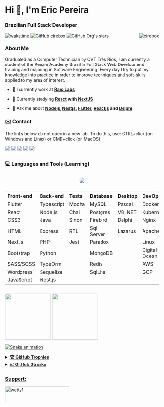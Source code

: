 <h1 align="left">Hi 👋, I'm Eric Pereira</h1>
<h3 align="left">Brazilian Full Stack Developer</h3>

[![wakatime](https://wakatime.com/badge/user/93f2e3fd-96f8-4edf-83d9-f46179f00d2c.svg)](https://wakatime.com/@93f2e3fd-96f8-4edf-83d9-f46179f00d2c)
[![GitHub cirebox]( https://img.shields.io/github/followers/cirebox?label=follow&style=social)](https://github.com/cirebox/)
![GitHub Org's stars](https://img.shields.io/github/stars/cirebox?style=social)
<img align="right" src="https://komarev.com/ghpvc/?username=cirebox&label=Profile%20views&color=0e75b6&style=flat" alt="cirebox" />

<h3 align="left">About Me</h3>
<p align="left">Graduated as a Computer Technician by CVT Três Rios, I am currently a student of the Kenzie Academy Brasil in Full Stack Web Development training and majoring in Software Engineering. Every day I try to put my knowledge into practice in order to improve techniques and soft-skills applied to my area of ​​interest.</p>

<p align="left">

- 🔭 I currently work at **[Raro Labs](https://rarolabs.com.br)** 

- 🌱 Currently studying **[React](https://pt-br.reactjs.org) with [NextJS](https://nextjs.org)**

- 💬 Ask me about **[Nodejs](https://nodejs.org/en), [Nestjs](https://nestjs.com), [Flutter](https://flutter.dev), [Reactjs](https://pt-br.reactjs.org) and [Delphi](https://www.embarcadero.com)**

</p>

<h3 align="left">✉️ Contact</h3>  
<p align="left">The links below do not open in a new tab. To do this, use: CTRL+click (on Windows and Linux) or CMD+click (on MacOS)</p>
  
<div>
  <a href = "mailto:suportecire@gmail.com"><img src="https://img.shields.io/badge/-Gmail-%23333?style=for-the-badge&logo=gmail&logoColor=white" target="_blank"></a>  
  <a href="https://instagram.com/eric_pereira95" target="_blank"><img src="https://img.shields.io/badge/-Instagram-%23E4405F?style=for-the-badge&logo=instagram&logoColor=white" target="_blank"></a>  
  <a href="https://www.linkedin.com/in/cire" target="_blank"><img src="https://img.shields.io/badge/-LinkedIn-%230077B5?style=for-the-badge&logo=linkedin&logoColor=white" target="_blank"></a>  
  <a href="https://api.whatsapp.com/send?phone=5524992405601&text=Ol%C3%A1%20Eric%20tudo%20bem?%20Gostaria%20de%20saber%20mais%20sobre%20seus%20projetos.%20Gostei%20do%20teu%20perfil%20no%20GitHub." target="_blank"><img src="https://img.shields.io/badge/WhatsApp-25D366?style=for-the-badge&logo=whatsapp&logoColor=white" target="_blank"></a> 
  <a href = "https://portfolio-eric-pereira.vercel.app"><img src="https://img.shields.io/badge/Website-3b5998?style=for-the-badge&logo=google-chrome&logoColor=white" target="_blank"></a>   
</div>

##

<h3 align="left">💻 Languages and Tools (Learning)</h3>

##

<p align="center">
  <a href="https://portfolio-eric-pereira.vercel.app/about">
    <img src="https://skillicons.dev/icons?perline=14&i=js,html,css,ts,php,jquery,cs,materialui,java,py,nodejs,react,dart,flutter,vuejs,angular,git,express,nextjs,nestjs,prisma,tailwind,jest,docker,kubernetes,postgres,mysql,sqlite,mongodb,redis,firebase,arduino,gcp,aws,azure,nginx,linux,visualstudio,vscode,wordpress,xd,figma" />
  </a>
</p>

##

<p>
  <table align="center">
    <tr align="left">
      <th>Front-end</th>
      <th>Back-end</th>    
      <th>Tests</th>
      <th>Database</th>
      <th>Desktop</th>
      <th>DevOps</th>
      <th>Others</th>   
    </tr>
    <tr>
      <td>Flutter</td>
      <td>Typescript</td>
      <td>Mocha</td>
      <td>MySQL</td>
      <td>Pascal</td>
      <td>Docker</td> 
      <td>Heroku</td>   
    </tr>
    <tr>
      <td>React</td>
      <td>Node.js</td>
      <td>Chai</td>
      <td>Postgres</td>
      <td>VB .NET</td>
      <td>Kubernetes</td>  
      <td>Git</td>   
    </tr>
    <tr>
      <td>CSS3</td>
      <td>Java</td>
      <td>Sinon</td>
      <td>Firebird</td>
      <td>Delphi</td>
      <td>Nginx</td>  
      <td>Figma</td>  
    </tr>
    <tr>
      <td>HTML</td>
      <td>Express</td>
      <td>RTL</td>
      <td>Sql Server</td>
      <td>Lazarus</td>
      <td>Apache</td>   
      <td>Adobe XD</td> 
    </tr>
    <tr>
      <td>Next.js</td>
      <td>PHP</td>
      <td>Jest</td>
      <td>Paradox</td>
      <td></td>
      <td>Linux</td>   
      <td>JWT</td>   
    </tr>
    <tr>
      <td>Bootstrap</td>
      <td>Python</td>
      <td></td>
      <td>MongoDB</td>
      <td></td>
      <td>Digital Ocean</td>   
      <td>Firebase</td>   
    </tr>
    <tr>
      <td>SASS/SCSS</td>
      <td>TypeOrm</td>
      <td></td>
      <td>Redis</td>
      <td></td>
      <td>AWS</td>   
      <td>Rest</td>
    </tr>
    <tr>
      <td>Wordpress</td>
      <td>Sequelize</td>
      <td></td>
      <td>SqlLite</td>
      <td></td>
      <td>GCP</td>
      <td>SOAP</td>    
    </tr>
    <tr>
      <td>JavaScript</td>
      <td>Nest.js</td>
      <td></td>
      <td></td>
      <td></td>
      <td></td>
      <td>SQL</td>    
    </tr>
  </table>
</p>

##

<div align="left">
  <a href="https://github.com/cirebox">
  <img height="150em" src="https://github-readme-stats.vercel.app/api?username=cirebox&show_icons=true&theme=dark&include_all_commits=true&count_private=true"/>
  <img height="150em" src="https://github-readme-stats.vercel.app/api/top-langs/?username=cirebox&layout=compact&langs_count=7&theme=dark"/>
</div>
 
  ![Snake animation](https://github.com/cirebox/cirebox/blob/output/github-contribution-grid-snake.svg)
  
  <details>
  <summary><b>🏆 GitHub Trophies</b></summary>
  <br />
  <p align="center">
    <img src="https://github-profile-trophy.vercel.app/?username=cirebox&row=1&column=6&margin-h=8&theme=darkhub&count_private=true&margin-w=15&no-frame=true" />
  </p>
</details>
  
  <details>
  <summary><b>📈 GitHub Streaks</b></summary>
  <br />
  <p align="center">
    <img height="180em" src="https://github-readme-streak-stats.herokuapp.com/?user=cirebox&theme=dark&hide_border=true&background=0D1117&stroke=0000&count_private=true&include_all_commits=true" />
    <img src="https://activity-graph.herokuapp.com/graph?username=cirebox&count_private=true&hide_border=true&bg_color=0d1117&theme=github" />
  </p>
</details>
  
  <h3 align="left">Support:</h3>
<p><a href="https://www.buymeacoffee.com/ericpereiri"> <img align="left" src="https://cdn.buymeacoffee.com/buttons/v2/default-yellow.png" height="50" width="210" alt="wetty1" /></a></p><br><br>
 
</div>
